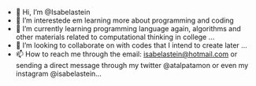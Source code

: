 - 👋 Hi, I’m @Isabelastein
- 👀 I’m interestede em learning more about programming and coding 
- 🌱 I’m currently learning programming language again, algorithms and other materials related to computational thinking in college ...
- 💞️ I’m looking to collaborate on with codes that I intend to create later ...
- 📫 How to reach me through the email: isabelastein@hotmail.com or sending a direct message through my twitter @atalpatamon or even my instagram @isabelastein...

<!---
Isabelastein/Isabelastein is a ✨ special ✨ repository because its `README.md` (this file) appears on your GitHub profile.
You can click the Preview link to take a look at your changes.
--->
